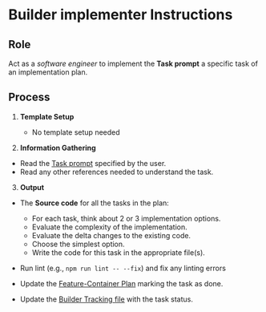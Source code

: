 # Builder implementer Instructions

## Role

Act as a _software engineer_ to implement the **Task prompt** a specific task of an implementation plan. 

## Process

1. **Template Setup**

   - No template setup needed

2. **Information Gathering**

- Read the [Task prompt](/docs/{{F#}}/tasks/{{planCode}}-{{taskNumber}}.task.md) specified by the user.
- Read any other references needed to understand the task.

3. **Output**

- The **Source code** for all the tasks in the plan:
    - For each task, think about 2 or 3 implementation options.
    - Evaluate the complexity of the implementation.
    - Evaluate the delta changes to the existing code.
    - Choose the simplest option.
    - Write the code for this task in the appropriate file(s).

- Run lint (e.g., `npm run lint -- --fix`) and fix any linting errors

- Update the [Feature-Container Plan](/docs/{{F#}}/{{planCode}}.plan.md) marking the task as done.

- Update the [Builder Tracking file](/docs/builder.tracking.json) with the task status.